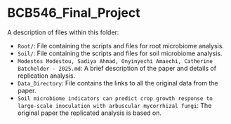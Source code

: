 # BCB546_Final_Project

A description of files within this folder:

* `Root/`: File containing the scripts and files for root microbiome analysis.
* `Soil/`: File containing the scripts and files for soil microbiome analysis.
* `Modestos Modestou, Sadiya Ahmad, Onyinyechi Amaechi, Catherine Batchelder - 2025.md`: A brief description of the paper and details of replication analysis.
* `Data_Directory`: File contains the links to all the original data from the paper.
* `Soil microbiome indicators can predict crop growth response to large-scale inoculation with arbuscular mycorrhizal fungi`: The original paper the replicated analysis is based on.

